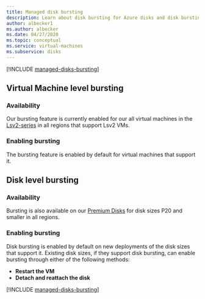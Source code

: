 ```yaml
---
title: Managed disk bursting
description: Learn about disk bursting for Azure disks and disk bursting for Azure virtual machines
author: albecker1
ms.author: albecker
ms.date: 04/27/2020
ms.topic: conceptual
ms.service: virtual-machines
ms.subservice: disks
---
```


[!INCLUDE [managed-disks-bursting](../../../includes/managed-disks-bursting.md)]

## Virtual Machine level bursting

### Availability
Our bursting feature is currently enabled for our all virtual machines in the [Lsv2-series](../lsv2-series.md) in all regions that support Lsv2 VMs.
### Enabling bursting
The bursting feature is enabled by default for virtual machines that support it.

## Disk level bursting
### Availability
Bursting is also available on our [Premium Disks](disks-types.md#premium-ssd) for disk sizes P20 and smaller in all regions.
### Enabling bursting
Disk bursting is enabled by default on new deployments of the disk sizes that support it. Existing disk sizes, if they support disk bursting, can enable bursting through either of the following methods: 
- **Restart the VM** 
- **Detach and reattach the disk**


[!INCLUDE [managed-disks-bursting](../../../includes/managed-disks-bursting-2.md)]

